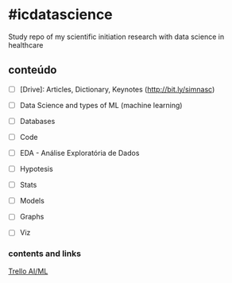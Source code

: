 # #icdatascience
Study repo of my scientific initiation research with data science in healthcare

## conteúdo
- [ ] [Drive]: Articles, Dictionary, Keynotes (http://bit.ly/simnasc)
- [ ] Data Science and types of ML (machine learning)
- [ ] Databases 
- [ ] Code
- [ ] EDA - Análise Exploratória de Dados
- [ ] Hypotesis
- [ ] Stats
- [ ] Models
- [ ] Graphs
- [ ] Viz


### contents and links
[Trello AI/ML](https://trello.com/b/GWUMrieb)



